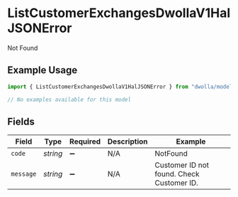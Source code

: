 # ListCustomerExchangesDwollaV1HalJSONError

Not Found

## Example Usage

```typescript
import { ListCustomerExchangesDwollaV1HalJSONError } from "dwolla/models/errors";

// No examples available for this model
```

## Fields

| Field                                     | Type                                      | Required                                  | Description                               | Example                                   |
| ----------------------------------------- | ----------------------------------------- | ----------------------------------------- | ----------------------------------------- | ----------------------------------------- |
| `code`                                    | *string*                                  | :heavy_minus_sign:                        | N/A                                       | NotFound                                  |
| `message`                                 | *string*                                  | :heavy_minus_sign:                        | N/A                                       | Customer ID not found. Check Customer ID. |